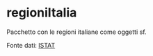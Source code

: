 # regioniItalia

Pacchetto con le regioni italiane come oggetti sf.

Fonte dati: [ISTAT](https://www.istat.it/it/archivio/222527)
